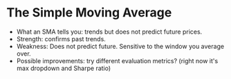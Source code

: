 # The Simple Moving Average

* What an SMA tells you: trends but does not predict future prices.
* Strength: confirms past trends.
* Weakness: Does not predict future. Sensitive to the window you average over.
* Possible improvements: try different evaluation metrics? (right now it's max dropdown and Sharpe ratio)
